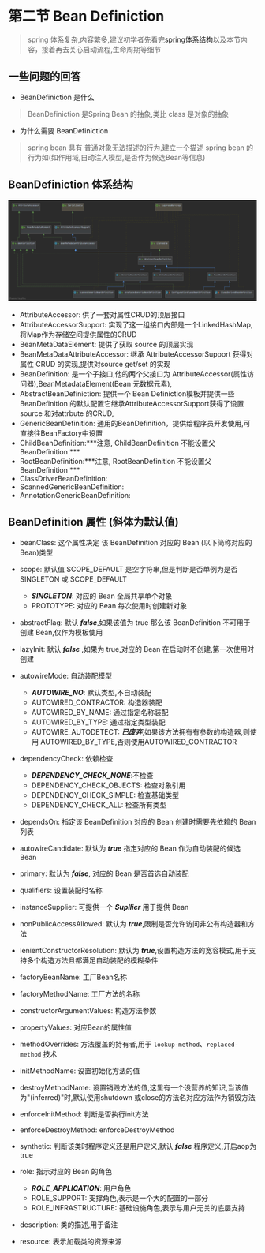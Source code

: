 # 第二节 Bean Definiction
> spring 体系复杂,内容繁多,建议初学者先看完[spring体系结构]()以及本节内容，接着再去关心启动流程,生命周期等细节
## 一些问题的回答
* BeanDefiniction 是什么
> BeanDefiniction 是Spring Bean 的抽象,类比 class 是对象的抽象
* 为什么需要 BeanDefiniction 
> spring bean 具有 普通对象无法描述的行为,建立一个描述 spring bean 的行为如(如作用域,自动注入模型,是否作为候选Bean等信息)
## BeanDefiniction 体系结构
![BeanDefiniction 类图](img/BeanDefinition.png)
* AttributeAccessor: 供了一套对属性CRUD的顶层接口
* AttributeAccessorSupport: 实现了这一组接口内部是一个LinkedHashMap,将Map作为存储空间提供属性的CRUD
* BeanMetaDataElement: 提供了获取 source 的顶层实现
* BeanMetaDataAttributeAccessor: 继承 AttributeAccessorSupport 获得对属性 CRUD 的实现,提供对source get/set 的实现
* BeanDefinition: 是一个子接口,他的两个父接口为 AttributeAccessor(属性访问器),BeanMetadataElement(Bean 元数据元素),
* AbstractBeanDefiniction: 提供一个 Bean Definiction模板并提供一些BeanDefinition 的默认配置它继承AttributeAccessorSupport获得了设置source 和对attrbute 的CRUD,
* GenericBeanDefinition: 通用的BeanDefinition，提供给程序员开发使用,可直接往BeanFactory中设置
* ChildBeanDefinition:***注意, ChildBeanDefinition 不能设置父 BeanDefinition ***
* RootBeanDefinition:***注意, RootBeanDefinition 不能设置父 BeanDefinition ***
* ClassDriverBeanDefinition:
* ScannedGenericBeanDefinition:
* AnnotationGenericBeanDefinition:
## BeanDefinition 属性 (斜体为默认值)
* beanClass: 这个属性决定 该 BeanDefinition 对应的 Bean (以下简称对应的 Bean)类型
* scope: 默认值 SCOPE_DEFAULT 是空字符串,但是判断是否单例为是否 SINGLETON 或 SCOPE_DEFAULT
  * ***SINGLETON***: 对应的 Bean 全局共享单个对象
  * PROTOTYPE: 对应的 Bean 每次使用时创建新对象

* abstractFlag:  默认 ***false***,如果该值为 true 那么该 BeanDefinition 不可用于创建 Bean,仅作为模板使用
* lazyInit: 默认 ***false*** ,如果为 true,对应的 Bean 在启动时不创建,第一次使用时创建
* autowireMode: 自动装配模型
  * ***AUTOWIRE_NO***: 默认类型,不自动装配
  * AUTOWIRED_CONTRACTOR: 构造器装配
  * AUTOWIRED_BY_NAME: 通过指定名称装配
  * AUTOWIRED_BY_TYPE: 通过指定类型装配
  * AUTOWIRE_AUTODETECT: ***已废弃***,如果该方法拥有有参数的构造器,则使用 AUTOWIRED_BY_TYPE,否则使用AUTOWIRED_CONTRACTOR
* dependencyCheck: 依赖检查
  * ***DEPENDENCY_CHECK_NONE***:不检查
  * DEPENDENCY_CHECK_OBJECTS: 检查对象引用
  * DEPENDENCY_CHECK_SIMPLE: 检查基础类型
  * DEPENDENCY_CHECK_ALL: 检查所有类型
* dependsOn: 指定该 BeanDefinition 对应的 Bean 创建时需要先依赖的 Bean 列表
* autowireCandidate: 默认为 ***true*** 指定对应的 Bean 作为自动装配的候选 Bean
* primary: 默认为 ***false***, 对应的 Bean 是否首选自动装配
* qualifiers: 设置装配时名称
* instanceSupplier: 可提供一个 ***Supllier*** 用于提供 Bean
* nonPublicAccessAllowed: 默认为 ***true***,限制是否允许访问非公有构造器和方法
* lenientConstructorResolution: 默认为 ***true***,设置构造方法的宽容模式,用于支持多个构造方法且都满足自动装配的模糊条件
* factoryBeanName: 工厂Bean名称
* factoryMethodName: 工厂方法的名称
* constructorArgumentValues: 构造方法参数
* propertyValues: 对应Bean的属性值
* methodOverrides: 方法覆盖的持有者,用于 `lookup-method`、`replaced-method` 技术
* initMethodName: 设置初始化方法的值
* destroyMethodName: 设置销毁方法的值,这里有一个没营养的知识,当该值为"(inferred)"时,默认使用shutdown 或close的方法名对应方法作为销毁方法
* enforceInitMethod: 判断是否执行init方法
* enforceDestroyMethod: enforceDestroyMethod
* synthetic: 判断该类时程序定义还是用户定义,默认 ***false*** 程序定义,开启aop为true
* role: 指示对应的 Bean 的角色
  * ***ROLE_APPLICATION***: 用户角色
  * ROLE_SUPPORT: 支撑角色,表示是一个大的配置的一部分
  * ROLE_INFRASTRUCTURE: 基础设施角色,表示与用户无关的底层支持
* description: 类的描述,用于备注
* resource: 表示加载类的资源来源